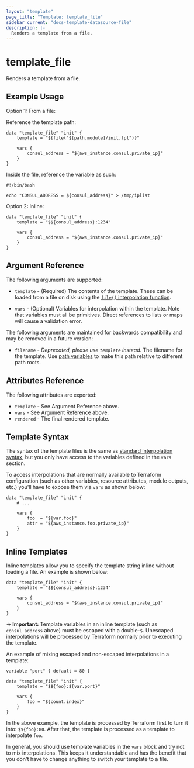```yaml
---
layout: "template"
page_title: "Template: template_file"
sidebar_current: "docs-template-datasource-file"
description: |-
  Renders a template from a file.
---
```


# template\_file

Renders a template from a file.

## Example Usage

Option 1: From a file:

Reference the template path:

```
data "template_file" "init" {
    template = "${file("${path.module}/init.tpl")}"

    vars {
        consul_address = "${aws_instance.consul.private_ip}"
    }
}
```

Inside the file, reference the variable as such:

```
#!/bin/bash

echo "CONSUL_ADDRESS = ${consul_address}" > /tmp/iplist
```

Option 2: Inline:

```
data "template_file" "init" {
    template = "$${consul_address}:1234"

    vars {
        consul_address = "${aws_instance.consul.private_ip}"
    }
}
```

## Argument Reference

The following arguments are supported:

* `template` - (Required) The contents of the template. These can be loaded
  from a file on disk using the [`file()` interpolation
  function](/docs/configuration/interpolation.html#file_path_).

* `vars` - (Optional) Variables for interpolation within the template. Note
  that variables must all be primitives. Direct references to lists or maps
  will cause a validation error.

The following arguments are maintained for backwards compatibility and may be
removed in a future version:

* `filename` - _Deprecated, please use `template` instead_. The filename for
  the template. Use [path variables](/docs/configuration/interpolation.html#path-variables) to make
  this path relative to different path roots.

## Attributes Reference

The following attributes are exported:

* `template` - See Argument Reference above.
* `vars` - See Argument Reference above.
* `rendered` - The final rendered template.

## Template Syntax

The syntax of the template files is the same as
[standard interpolation syntax](/docs/configuration/interpolation.html),
but you only have access to the variables defined in the `vars` section.

To access interpolations that are normally available to Terraform
configuration (such as other variables, resource attributes, module
outputs, etc.) you'll have to expose them via `vars` as shown below:

```
data "template_file" "init" {
    # ...

    vars {
        foo  = "${var.foo}"
        attr = "${aws_instance.foo.private_ip}"
    }
}
```

## Inline Templates

Inline templates allow you to specify the template string inline without
loading a file. An example is shown below:

```
data "template_file" "init" {
    template = "$${consul_address}:1234"

    vars {
        consul_address = "${aws_instance.consul.private_ip}"
    }
}
```

-> **Important:** Template variables in an inline template (such as
`consul_address` above) must be escaped with a double-`$`. Unescaped
interpolations will be processed by Terraform normally prior to executing
the template.

An example of mixing escaped and non-escaped interpolations in a template:

```
variable "port" { default = 80 }

data "template_file" "init" {
    template = "$${foo}:${var.port}"

    vars {
        foo = "${count.index}"
    }
}
```

In the above example, the template is processed by Terraform first to
turn it into: `$${foo}:80`. After that, the template is processed as a
template to interpolate `foo`.

In general, you should use template variables in the `vars` block and try
not to mix interpolations. This keeps it understandable and has the benefit
that you don't have to change anything to switch your template to a file.
